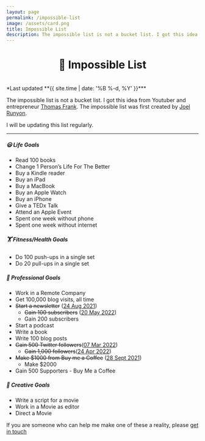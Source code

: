 ```yaml
---	
layout: page
permalink: /impossible-list
image: /assets/card.png
title: Impossible List
description: The impossible list is not a bucket list. I got this idea from Youtuber and entrepreneur Thomas Frank
---
```

<h1 style="text-align:center;" >🎯️ Impossible List</h1>

<br>
*Last updated **{{ site.time | date: '%B %-d, %Y' }}***


The impossible list is not a bucket list. I got this idea from Youtuber and entrepreneur [Thomas Frank](https://thomasjfrank.com/). The impossible list was first created by [Joel Runyon](https://impossiblehq.com/impossible-list/).

I will be updating this list regularly.

---

##### 😃 Life Goals

- Read 100 books
- Change 1 Person’s Life For The Better
- Buy a Kindle reader
- Buy an iPad
- Buy a MacBook
- Buy an Apple Watch
- Buy an iPhone
- Give a TEDx Talk
- Attend an Apple Event
- Spent one week without phone
- Spent one week without internet

##### 🏋️ Fitness/Health Goals

- Do 100 push-ups in a single set
- Do 20 pull-ups in a single set

##### 💼 Professional Goals

- Work in a Remote Company
- Get 100,000 blog visits, all time
- ~~Start a newsletter~~ ([24 Aug 2021](/microblog/launched-my-newsletter))
    - ~~Gain 100 subscribers~~ ([20 May 2022](https://twitter.com/vyshnav_xyz/status/1527575463111032832?s=20&t=vO25_QzuHjnsV5tIsUnKJQ))
    - Gain 200 subscribers
- Start a podcast
- Write a book
- Write 100 blog posts
- ~~Gain 500 Twitter followers~~([07 Mar 2022](https://twitter.com/vyshnav_xyz/status/1500835594146045956?s=20&t=FnJ5ABgt-1QFaIgl42AuaA))
    - ~~Gain 1,000 followers~~([24 Apr 2022](https://twitter.com/vyshnav_xyz/status/1518463933513830401?s=20&t=o38NqSJSesag_iC3WFmy4w))
- ~~Make $1000 from Buy me a Coffee~~ ([28 Sept 2021](/microblog/made-my-first-1000-on-the-internet))
    - Make $2000
- Gain 500 Supporters - Buy Me a Coffee

##### 🎨 Creative Goals

- Write a script for a movie
- Work in a Movie as editor
- Direct a Movie

If you are someone who can help me make one of these a reality, please [get in touch](mailto:hi@vyshnav.xyz)